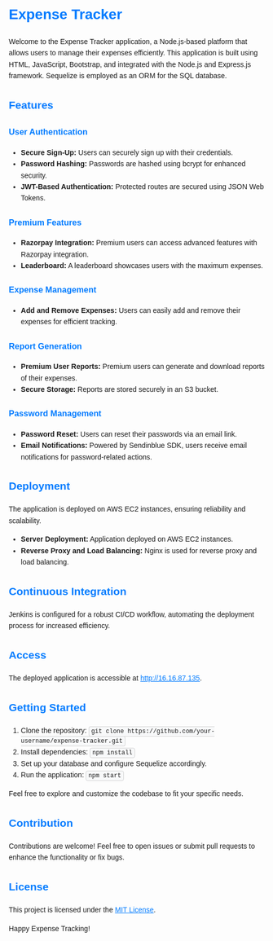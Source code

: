 <!DOCTYPE html>
<html lang="en">
<head>
  <meta charset="UTF-8">
  <meta name="viewport" content="width=device-width, initial-scale=1, shrink-to-fit=no">
  <title>Expense Tracker README</title>
  <style>
    body {
      font-family: 'Arial', sans-serif;
      line-height: 1.6;
      margin: 20px;
    }
    h1, h2, h3 {
      color: #007bff;
    }
    code {
      background-color: #f8f9fa;
      padding: 2px 4px;
      border: 1px solid #d1d1d1;
      border-radius: 4px;
      font-family: 'Courier New', monospace;
    }
    pre {
      background-color: #f8f9fa;
      padding: 10px;
      border: 1px solid #d1d1d1;
      border-radius: 4px;
      overflow-x: auto;
    }
    a {
      color: #007bff;
    }
  </style>
</head>
<body>

<h1>Expense Tracker</h1>

<p>Welcome to the Expense Tracker application, a Node.js-based platform that allows users to manage their expenses efficiently. This application is built using HTML, JavaScript, Bootstrap, and integrated with the Node.js and Express.js framework. Sequelize is employed as an ORM for the SQL database.</p>

<h2>Features</h2>

<h3>User Authentication</h3>

<ul>
  <li><strong>Secure Sign-Up:</strong> Users can securely sign up with their credentials.</li>
  <li><strong>Password Hashing:</strong> Passwords are hashed using bcrypt for enhanced security.</li>
  <li><strong>JWT-Based Authentication:</strong> Protected routes are secured using JSON Web Tokens.</li>
</ul>

<h3>Premium Features</h3>

<ul>
  <li><strong>Razorpay Integration:</strong> Premium users can access advanced features with Razorpay integration.</li>
  <li><strong>Leaderboard:</strong> A leaderboard showcases users with the maximum expenses.</li>
</ul>

<h3>Expense Management</h3>

<ul>
  <li><strong>Add and Remove Expenses:</strong> Users can easily add and remove their expenses for efficient tracking.</li>
</ul>

<h3>Report Generation</h3>

<ul>
  <li><strong>Premium User Reports:</strong> Premium users can generate and download reports of their expenses.</li>
  <li><strong>Secure Storage:</strong> Reports are stored securely in an S3 bucket.</li>
</ul>

<h3>Password Management</h3>

<ul>
  <li><strong>Password Reset:</strong> Users can reset their passwords via an email link.</li>
  <li><strong>Email Notifications:</strong> Powered by Sendinblue SDK, users receive email notifications for password-related actions.</li>
</ul>

<h2>Deployment</h2>

<p>The application is deployed on AWS EC2 instances, ensuring reliability and scalability.</p>

<ul>
  <li><strong>Server Deployment:</strong> Application deployed on AWS EC2 instances.</li>
  <li><strong>Reverse Proxy and Load Balancing:</strong> Nginx is used for reverse proxy and load balancing.</li>
</ul>

<h2>Continuous Integration</h2>

<p>Jenkins is configured for a robust CI/CD workflow, automating the deployment process for increased efficiency.</p>

<h2>Access</h2>

<p>The deployed application is accessible at <a href="http://16.16.87.135">http://16.16.87.135</a>.</p>

<h2>Getting Started</h2>

<ol>
  <li>Clone the repository: <code>git clone https://github.com/your-username/expense-tracker.git</code></li>
  <li>Install dependencies: <code>npm install</code></li>
  <li>Set up your database and configure Sequelize accordingly.</li>
  <li>Run the application: <code>npm start</code></li>
</ol>

<p>Feel free to explore and customize the codebase to fit your specific needs.</p>

<h2>Contribution</h2>

<p>Contributions are welcome! Feel free to open issues or submit pull requests to enhance the functionality or fix bugs.</p>

<h2>License</h2>

<p>This project is licensed under the <a href="LICENSE">MIT License</a>.</p>

<p>Happy Expense Tracking!</p>

</body>
</html>
